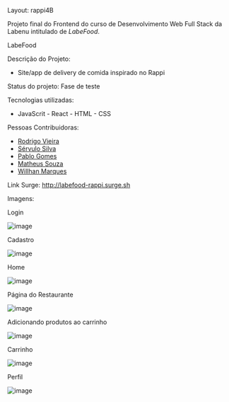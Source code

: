 Layout: rappi4B

Projeto final do Frontend do curso de Desenvolvimento Web Full Stack da Labenu intitulado de *LabeFood*.

LabeFood

Descrição do Projeto:
- Site/app de delivery de comida inspirado no Rappi

Status do projeto:
Fase de teste

Tecnologias utilizadas:
- JavaScrit - React - HTML - CSS

Pessoas Contribuidoras:
- [Rodrigo Vieira](https://github.com/Pods89) 
- [Sérvulo Silva](https://github.com/servuloccsilva)
- [Pablo Gomes](https://github.com/Pabloweb2022) 
- [Matheus Souza](https://github.com/matheus92as)
- [Willhan Marques](https://github.com/willmarques09)

Link Surge:
http://labefood-rappi.surge.sh

Imagens:

Login

![image](https://user-images.githubusercontent.com/99182794/169717831-102b4f14-0172-4c4c-98b9-e1f1c28f5bb4.png)



Cadastro

![image](https://user-images.githubusercontent.com/99182794/169717932-26193de3-ca35-4f1c-ab8d-970faccad209.png)



Home

![image](https://user-images.githubusercontent.com/99182794/169718097-532ce6a7-94af-45b5-b688-b3b43b77e8d1.png)



Página do Restaurante

![image](https://user-images.githubusercontent.com/99182794/169718130-615be444-63a8-498b-aaae-d068958442dd.png)



Adicionando produtos ao carrinho

![image](https://user-images.githubusercontent.com/99182794/169718152-ac881964-4c04-46a4-8398-667e310b02b7.png)



Carrinho


![image](https://user-images.githubusercontent.com/99182794/169718220-7e859d86-dba3-4254-8d23-c3929a0b8823.png)



Perfil

![image](https://user-images.githubusercontent.com/99182794/169718250-fa78486a-c773-4d3e-a078-069a5f53648e.png)


